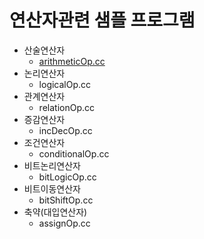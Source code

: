 # 연산자관련 샘플 프로그램 


* 산술연산자
  + [arithmeticOp.cc](./arithmeticOp.cc)
* 논리연산자
  + logicalOp.cc
* 관계연산자
  + relationOp.cc
* 증감연산자
  + incDecOp.cc
* 조건연산자
  + conditionalOp.cc
* 비트논리연산자
  + bitLogicOp.cc
* 비트이동연산자
  + bitShiftOp.cc
* 축약(대입연산자)
  + assignOp.cc
